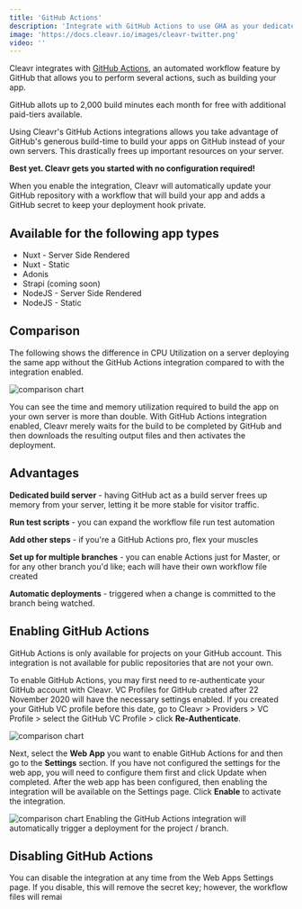 ```yaml
---
title: 'GitHub Actions'
description: 'Integrate with GitHub Actions to use GHA as your dedicated build server.'
image: 'https://docs.cleavr.io/images/cleavr-twitter.png'
video: ''
---
```


Cleavr integrates with [GitHub Actions](https://github.com/features/actions), an automated workflow feature by GitHub that allows 
you to perform several actions, such as building your app. 

<base-info>
GitHub allots up to 2,000 build minutes each month for free with additional paid-tiers available. 
</base-info>

Using Cleavr's GitHub Actions integrations allows you take advantage of GitHub's generous build-time to build your apps on GitHub 
instead of your own servers. This drastically frees up important resources on your server. 

**Best yet. Cleavr gets you started with no configuration required!**

When you enable the integration, Cleavr will automatically update your GitHub repository with a workflow that will build 
your app and adds a GitHub secret to keep your deployment hook private. 

## Available for the following app types
- Nuxt - Server Side Rendered
- Nuxt - Static
- Adonis
- Strapi (coming soon) 
- NodeJS - Server Side Rendered
- NodeJS - Static

## Comparison
The following shows the difference in CPU Utilization on a server deploying the same app without the GitHub Actions integration 
compared to with the integration enabled. 

<img src="/images/deploy-compare.png" alt="comparison chart" />

You can see the time and memory utilization required to build the app on your own server is more than double. With GitHub 
Actions integration enabled, Cleavr merely waits for the build to be completed by GitHub and then downloads the resulting 
output files and then activates the deployment. 

## Advantages

**Dedicated build server** - having GitHub act as a build server frees up memory from your server, letting it be more 
stable for visitor traffic. 

**Run test scripts** - you can expand the workflow file run test automation 

**Add other steps** - if you're a GitHub Actions pro, flex your muscles

**Set up for multiple branches** - you can enable Actions just for Master, or for any other branch you'd like; 
each will have their own workflow file created

**Automatic deployments** - triggered when a change is committed to the branch being watched. 

## Enabling GitHub Actions

<base-info>
GitHub Actions is only available for projects on your GitHub account. This integration is not available for public repositories 
that are not your own. 
</base-info>

To enable GitHub Actions, you may first need to re-authenticate your GitHub account with Cleavr. VC Profiles for GitHub 
created after 22 November 2020 will have the necessary settings enabled. If you created your GitHub VC profile before this date, 
go to Cleavr > Providers > VC Profile > select the GitHub VC Profile > click **Re-Authenticate**.  

<img src="/images/mceclip0.png" alt="comparison chart" />

Next, select the **Web App** you want to enable GitHub Actions for and then go to the **Settings** section. If you have 
not configured the settings for the web app, you will need to configure them first and click Update when completed. After 
the web app has been configured, then enabling the integration will be available on the Settings page. Click **Enable** to activate the integration. 

<img src="/images/mceclip1.png" alt="comparison chart" />


<base-alert>
Enabling the GitHub Actions integration will automatically trigger a deployment for the project / branch. 
</base-alert>

## Disabling GitHub Actions
You can disable the integration at any time from the Web Apps Settings page. If you disable, this will remove the secret key; 
however, the workflow files will remai
